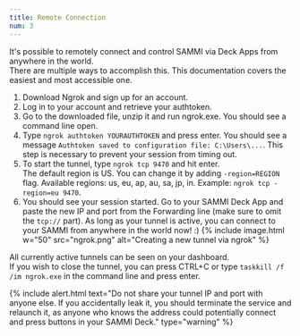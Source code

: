 ```yaml
---
title: Remote Connection
num: 3
---
```


It's possible to remotely connect and control SAMMI via Deck Apps from anywhere in the world.\
There are multiple ways to accomplish this. This documentation covers the easiest and most accessible one.

1. Download Ngrok and sign up for an account.
2. Log in to your account and retrieve your authtoken.
3. Go to the downloaded file, unzip it and run ngrok.exe. You should see a command line open.
4. Type `ngrok authtoken YOURAUTHTOKEN` and press enter. You should see a message `Authtoken saved to configuration file: C:\Users\...`. This step is necessary to prevent your session from timing out.
5. To start the tunnel, type `ngrok tcp 9470` and hit enter. <br/> The default region is US. You can change it by adding `-region=REGION` flag. Available regions: us, eu, ap, au, sa, jp, in. Example: `ngrok tcp -region=eu 9470`.
6. You should see your session started. Go to your SAMMI Deck App and paste the new IP and port from the Forwarding line (make sure to omit the `tcp://` part). As long as your tunnel is active, you can connect to your SAMMI from anywhere in the world now! :)
   {% include image.html w="50" src="ngrok.png" alt="Creating a new tunnel via ngrok" %}

All currently active tunnels can be seen on your dashboard.\
If you wish to close the tunnel, you can press CTRL+C or type `taskkill /f /im ngrok.exe` in the command line and press enter.

{% include alert.html text="Do not share your tunnel IP and port with anyone else. If you accidentally leak it, you should terminate the service and relaunch it, as anyone who knows the address could potentially connect and press buttons in your SAMMI Deck." type="warning" %}

